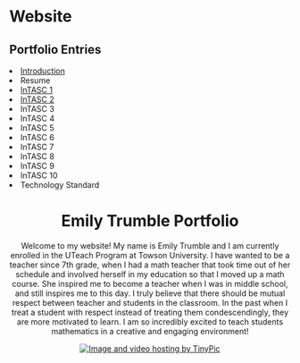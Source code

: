 # Website
<html>
<head>
	<title>Emily Trumble Portfolio</title>
	<meta charset="utf-8"/>
	<link rel="stylesheet" type="text/css" href="portfolio.css">
	</head>
	<body>
	<div class="container">
  		<div class="nav">
		<h2>Portfolio Entries</h2>
		<u1>
			<li><a href="file:///C:/Users/Christy/SkyDrive/Documents/website/Portfolio%20website.htm">Introduction</a></li>
			<li>Resume</li>
			<li><a href="file:///C:/Users/Christy/SkyDrive/Documents/website/InTASC%201.htm">InTASC 1</a></li>
			<li><a href="file:///C:/Users/Christy/SkyDrive/Documents/website/InTASC%202.htm">InTASC 2</a></li>
			<li>InTASC 3</li>
			<li>InTASC 4</li>
			<li>InTASC 5</li>
			<li>InTASC 6</li>
			<li>InTASC 7</li>
			<li>InTASC 8</li>
			<li>InTASC 9</li>
			<li>InTASC 10</li>
			<li>Technology Standard</li>
		</u1>
		</div>
<div class="main">
		<h1 align="center">Emily Trumble Portfolio</h1>
		<p align="center">Welcome to my website! My name is Emily Trumble and I am currently enrolled in the UTeach Program at Towson University. I have wanted to be a teacher since 7th grade, when I had a math teacher that took time out of her schedule and involved herself in my education so that I moved up a math course. She inspired me to become a teacher when I was in middle school, and still inspires me to this day. I truly believe that there should be mutual respect between teacher and students in the classroom. In the past when I treat a student with respect instead of treating them condescendingly, they are more motivated to learn. I am so incredibly excited to teach students mathematics in a creative and engaging environment!</p>
		<p align="center"><a href="http://tinypic.com?ref=20fylns" target="_blank"><img src="http://i66.tinypic.com/20fylns.jpg" border="0" alt="Image and video hosting by TinyPic"></a><p>
		</div>
	</div>
	</body>
</html>
